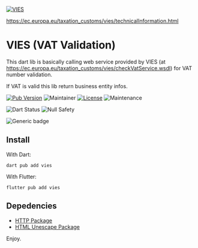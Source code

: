 [![VIES](https://ec.europa.eu/taxation_customs/vies/images/logo/logo_en.gif)](https://ec.europa.eu/taxation_customs/vies/technicalInformation.html)

https://ec.europa.eu/taxation_customs/vies/technicalInformation.html

# VIES (VAT Validation)
This dart lib is basically calling web service provided by VIES (at https://ec.europa.eu/taxation_customs/vies/checkVatService.wsdl) for VAT number validation.

If VAT is valid this lib return business entity infos.

[![Pub Version](https://img.shields.io/pub/v/vies?color=blue)](https://pub.dev/packages/vies)
![Maintainer](https://img.shields.io/badge/Maintainer-Raphael_Vrient-purple)
[![License](https://img.shields.io/badge/Licence-MIT-blue)](/LICENSE)
![Maintenance](https://img.shields.io/badge/Maintained-yes-success)

![Dart Status](https://img.shields.io/badge/Dart_CI-passing-success)
![Null Safety](https://img.shields.io/badge/Null_Safety-passing-success)

![Generic badge](https://img.shields.io/badge/Platforms-Android,_iOS,_MacOS,_Windows,_Linux,_Web-22375C.svg)

## Install
With Dart:
```
dart pub add vies
```
With Flutter:
```
flutter pub add vies
```

## Depedencies

- [HTTP Package](https://pub.dev/packages/http)
- [HTML Unescape Package](https://pub.dev/packages/html_unescape)

Enjoy.
